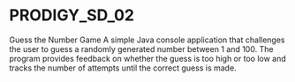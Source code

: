 # PRODIGY_SD_02
Guess the Number Game A simple Java console application that challenges the user to guess a randomly generated number between 1 and 100. The program provides feedback on whether the guess is too high or too low and tracks the number of attempts until the correct guess is made.
